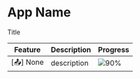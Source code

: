 # App Name
Title

Feature | Description | Progress
------------ | ------------- | -------------
[📤] None | description | ![90%](https://progress-bar.dev/90)